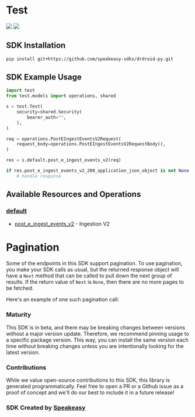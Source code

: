 # Test

<div align="left">
    <a href="https://speakeasyapi.dev/"><img src="https://custom-icon-badges.demolab.com/badge/-Built%20By%20Speakeasy-212015?style=for-the-badge&logoColor=FBE331&logo=speakeasy&labelColor=545454" /></a>
    <a href="https://github.com/speakeasy-sdks/drdroid-py.git/actions"><img src="https://img.shields.io/github/actions/workflow/status/speakeasy-sdks/bolt-php/speakeasy_sdk_generation.yml?style=for-the-badge" /></a>
    
</div>

<!-- Start SDK Installation -->
## SDK Installation

```bash
pip install git+https://github.com/speakeasy-sdks/drdroid-py.git
```
<!-- End SDK Installation -->

## SDK Example Usage
<!-- Start SDK Example Usage -->
```python
import test
from test.models import operations, shared

s = test.Test(
    security=shared.Security(
        bearer_auth="",
    ),
)

req = operations.PostEIngestEventsV2Request(
    request_body=operations.PostEIngestEventsV2RequestBody(),
)

res = s.default.post_e_ingest_events_v2(req)

if res.post_e_ingest_events_v2_200_application_json_object is not None:
    # handle response
```
<!-- End SDK Example Usage -->

<!-- Start SDK Available Operations -->
## Available Resources and Operations


### [default](docs/sdks/default/README.md)

* [post_e_ingest_events_v2](docs/sdks/default/README.md#post_e_ingest_events_v2) - Ingestion V2
<!-- End SDK Available Operations -->



<!-- Start Dev Containers -->

<!-- End Dev Containers -->



<!-- Start Pagination -->
# Pagination

Some of the endpoints in this SDK support pagination. To use pagination, you make your SDK calls as usual, but the
returned response object will have a `Next` method that can be called to pull down the next group of results. If the
return value of `Next` is `None`, then there are no more pages to be fetched.

Here's an example of one such pagination call:
<!-- End Pagination -->

<!-- Placeholder for Future Speakeasy SDK Sections -->



### Maturity

This SDK is in beta, and there may be breaking changes between versions without a major version update. Therefore, we recommend pinning usage
to a specific package version. This way, you can install the same version each time without breaking changes unless you are intentionally
looking for the latest version.

### Contributions

While we value open-source contributions to this SDK, this library is generated programmatically.
Feel free to open a PR or a Github issue as a proof of concept and we'll do our best to include it in a future release!

### SDK Created by [Speakeasy](https://docs.speakeasyapi.dev/docs/using-speakeasy/client-sdks)
